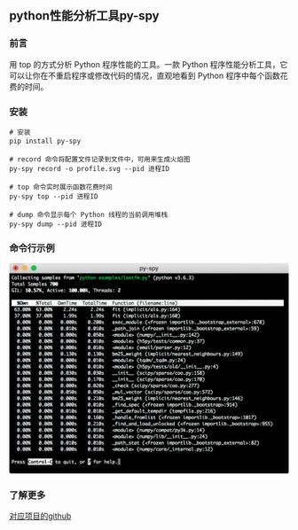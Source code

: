 ## 

## python性能分析工具py-spy

### 前言                             

  用 top 的方式分析 Python 程序性能的工具。一款 Python 程序性能分析工具，它可以让你在不重启程序或修改代码的情况，直观地看到 Python 程序中每个函数花费的时间。

### 安装
```
# 安装
pip install py-spy

# record 命令将配置文件记录到文件中，可用来生成火焰图
py-spy record -o profile.svg --pid 进程ID

# top 命令实时展示函数花费时间
py-spy top --pid 进程ID

# dump 命令显示每个 Python 线程的当前调用堆栈
py-spy dump --pid 进程ID
```

### 命令行示例
![Img](./FILES/python_py_spy.md/img-20220912115250.png)

### 了解更多
[对应项目的github](https://github.com/benfred/py-spy)
